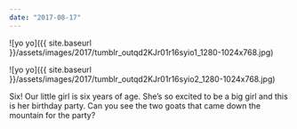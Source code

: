 ```yaml
---
date: "2017-08-17"
---
```


![yo yo]({{ site.baseurl }}/assets/images/2017/tumblr_outqd2KJr01r16syio1_1280-1024x768.jpg)

![yo yo]({{ site.baseurl }}/assets/images/2017/tumblr_outqd2KJr01r16syio2_1280-1024x768.jpg)

Six! Our little girl is six years of age. She’s so excited to be a big girl and this is her birthday party. Can you see the two goats that came down the mountain for the party?
